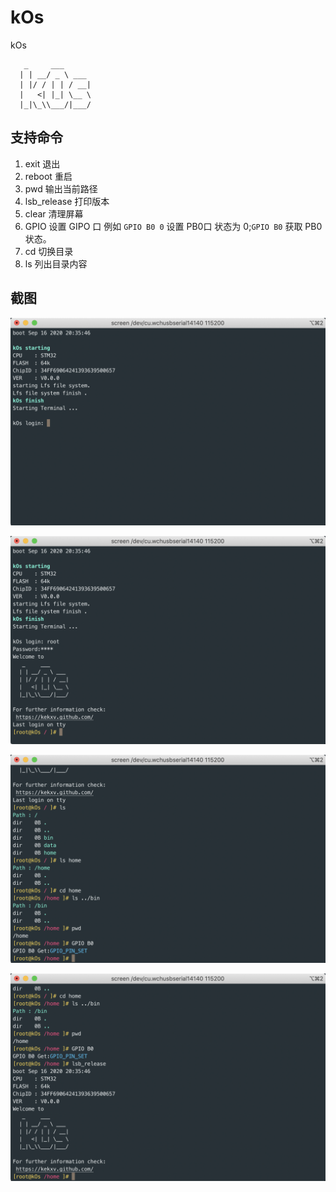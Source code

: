 # kOs

kOs

```shell
   _     ___
  | | __/ _ \ ___
  | |/ / | | / __|
  |   <| |_| \__ \
  |_|\_\\___/|___/

```

## 支持命令

1. exit 退出
1. reboot 重启
1. pwd 输出当前路径
1. lsb_release 打印版本
1. clear 清理屏幕
1. GPIO 设置 GIPO 口 例如 `GPIO B0 0` 设置 PB0口 状态为 0;`GPIO B0` 获取 PB0 状态。
1. cd 切换目录
1. ls 列出目录内容

## 截图

![启动](doc/images/boot.png)

![登录](doc/images/login.png)

![切换目录](doc/images/command.png)

![lsb_release](doc/images/lsb_release.png)